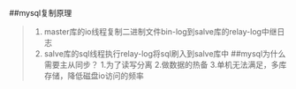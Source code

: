 ##mysql复制原理
>1. master库的io线程复制二进制文件bin-log到salve库的relay-log中继日志
>2. salve库的sql线程执行relay-log将sql刷入到salve库中
##mysql为什么需要主从同步？
>1.为了读写分离
>2.做数据的热备
>3.单机无法满足，多库存储，降低磁盘io访问的频率
